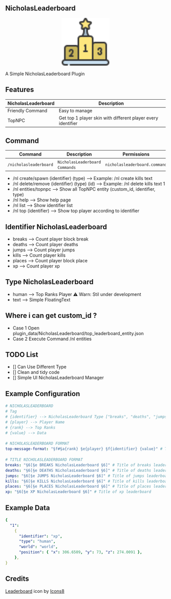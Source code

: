 ## NicholasLeaderboard

<center><img src='leaderboard.png' width=150 height=150</img></center>

A Simple NicholasLeaderboard Plugin

## Features

| NicholasLeaderboard | Description                                                  |
| ------------------- | ------------------------------------------------------------ |
| Friendly Command    | Easy to manage                                               |
| TopNPC              | Get top 1 player skin with different player every identifier |

## Command

| Command                | Description                    | Permissions                   | Aliases |
| ---------------------- | ------------------------------ | ----------------------------- | ------- |
| `/nicholasleaderboard` | `NicholasLeaderboard Commands` | `nicholasleaderboard.command` | `/nl`   |

- /nl create/spawn (identifier) (type) --> Example: /nl create kills text
- /nl delete/remove (identifier) (type) (id) --> Example: /nl delete kills text 1
- /nl entities/topnpc --> Show all TopNPC entity (custom_id, identifier, type)
- /nl help --> Show help page
- /nl list --> Show identifier list
- /nl top (identifier) --> Show top player according to identifier

## Identifier NicholasLeaderboard

- breaks --> Count player block break
- deaths --> Count player deaths
- jumps --> Count player jumps
- kills --> Count player kills
- places --> Count player block place
- xp --> Count player xp

## Type NicholasLeaderboard

- human --> Top Ranks Player ⚠️ Warn: Stil under development
- text --> Simple FloatingText

## Where i can get custom_id ?

- Case 1 Open plugin_data/NicholasLeaderboard/top_leaderboard_entity.json
- Case 2 Execute Command /nl entities

## TODO List

- [] Can Use Different Type
- [] Clean and tidy code
- [] Simple UI NicholasLeaderboard Manager

## Example Configuration

```yaml
# NICHOLASLEADERBOARD
# Tag
# {identifier} --> NicholasLeaderboard Type ["breaks", "deaths", "jumps", "kills", "xp"]
# {player} --> Player Name
# {rank} --> Top Ranks
# {value} --> Data

# NICHOLASLEADERBOARD FORMAT
top-message-format: "§f#§a{rank} §e{player} §f{identifier} {value}" # Top Leaderboard Format

# TITLE NICHOLASLEADERBOARD FORMAT
breaks: "§6[§e BREAKS NicholasLeaderboard §6]" # Title of breaks leaderboard
deaths: "§6[§e DEATHS NicholasLeaderboard §6]" # Title of deaths leaderboard
jumps: "§6[§e JUMPS NicholasLeaderboard §6]" # Title of jumps leaderboard
kills: "§6[§e KILLS NicholasLeaderboard §6]" # Title of kills leaderboard
places: "§6[§e PLACES NicholasLeaderboard §6]" # Title of places leaderboard
xp: "§6[§e XP NicholasLeaderboard §6]" # Title of xp leaderboard
```

## Example Data

```yaml
{
  "1":
    {
      "identifier": "xp",
      "type": "human",
      "world": "world",
      "position": { "x": 306.6509, "y": 73, "z": 274.0091 },
    },
}
```

## Credits

<a target="_blank" href="https://icons8.com/icon/X2Bsuwu66e8y/leaderboard">Leaderboard</a> icon by <a target="_blank" href="https://icons8.com">Icons8</a>
